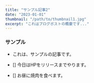 ```yaml
---
title: "サンプル記事2"
date: "2023-01-01"
thumbnail: "/path/to/thumbnail1.jpg"
excerpt: "これはブログポストの概要です..."
---
```


### サンプル
- これは、サンプルの記事です。

- [] 今日はHPをリリースまでやります。
- [] お昼に焼肉を食べます。
